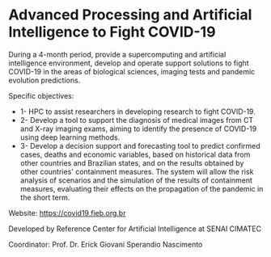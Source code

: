 # Advanced Processing and Artificial Intelligence to Fight COVID-19

During a 4-month period, provide a supercomputing and artificial intelligence environment, develop and operate support solutions to fight COVID-19 in the areas of biological sciences, imaging tests and pandemic evolution predictions.

Specific objectives:

<ul>
  <li>1- HPC to assist researchers in developing research to fight COVID-19.</li>

<li>2- Develop a tool to support the diagnosis of medical images from CT and X-ray imaging exams, aiming to identify the presence of COVID-19 using deep learning methods.</li>

<li>3- Develop a decision support and forecasting tool to predict confirmed cases, deaths and economic variables, based on historical data from other countries and Brazilian states, and on the results obtained by other countries' containment measures. The system will allow the risk analysis of scenarios and the simulation of the results of containment measures, evaluating their effects on the propagation of the pandemic in the short term.</li>
</ul>

Website: https://covid19.fieb.org.br

Developed by Reference Center for Artificial Intelligence at SENAI CIMATEC

Coordinator: Prof. Dr. Erick Giovani Sperandio Nascimento
